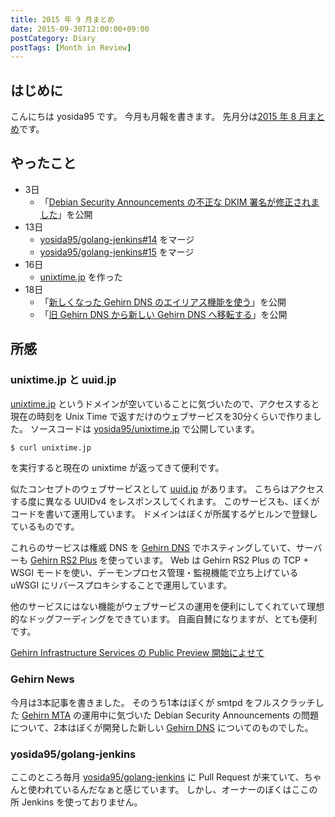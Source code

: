 ```yaml
---
title: 2015 年 9 月まとめ
date: 2015-09-30T12:00:00+09:00
postCategory: Diary
postTags: [Month in Review]
---
```


## はじめに

こんにちは yosida95 です。
今月も月報を書きます。
先月分は[2015 年 8 月まとめ](/2015/08/31/120000.html)です。

## やったこと

- 3日
  - 「[Debian Security Announcements の不正な DKIM 署名が修正されました](http://news.gehirn.jp/security/652/)」を公開
- 13日
  - [yosida95/golang-jenkins#14](https://github.com/yosida95/golang-jenkins/pull/14) をマージ
  - [yosida95/golang-jenkins#15](https://github.com/yosida95/golang-jenkins/pull/15) をマージ
- 16日
  - [unixtime.jp](http://unixtime.jp/) を作った
- 18日
  - 「[新しくなった Gehirn DNS のエイリアス機能を使う](http://news.gehirn.jp/security/717/)」を公開
  - 「[旧 Gehirn DNS から新しい Gehirn DNS へ移転する](http://news.gehirn.jp/dev/727/)」を公開

## 所感

### unixtime.jp と uuid.jp

[unixtime.jp](http://unixtime.jp) というドメインが空いていることに気づいたので、アクセスすると現在の時刻を Unix Time で返すだけのウェブサービスを30分くらいで作りました。
ソースコードは [yosida95/unixtime.jp](https://github.com/yosida95/unixtime.jp) で公開しています。

```sh
$ curl unixtime.jp
```

を実行すると現在の unixtime が返ってきて便利です。

似たコンセプトのウェブサービスとして [uuid.jp](http://uuid.jp) があります。
こちらはアクセスする度に異なる UUIDv4 をレスポンスしてくれます。
このサービスも、ぼくがコードを書いて運用しています。
ドメインはぼくが所属するゲヒルンで登録しているものです。

これらのサービスは権威 DNS を [Gehirn DNS](https://www.gehirn.jp/gis/dns.html) でホスティングしていて、サーバーも [Gehirn RS2 Plus](https://www.gehirn.jp/gis/rs2.html) を使っています。
Web は Gehirn RS2 Plus の TCP + WSGI モードを使い、デーモンプロセス管理・監視機能で立ち上げている uWSGI にリバースプロキシすることで運用しています。

他のサービスにはない機能がウェブサービスの運用を便利にしてくれていて理想的なドッグフーディングをできています。
自画自賛になりますが、とても便利です。

[Gehirn Infrastructure Services の Public Preview 開始によせて](/2015/04/01/173000.html)

### Gehirn News

今月は3本記事を書きました。
そのうち1本はぼくが smtpd をフルスクラッチした [Gehirn MTA](https://www.gehirn.jp/gis/mta.html) の運用中に気づいた Debian Security Announcements の問題について、2本はぼくが開発した新しい [Gehirn DNS](https://www.gehirn.jp/gis/dns.html) についてのものでした。

### yosida95/golang-jenkins

ここのところ毎月 [yosida95/golang-jenkins](https://github.com/yosida95/golang-jenkins) に Pull Request が来ていて、ちゃんと使われているんだなぁと感じています。
しかし、オーナーのぼくはここの所 Jenkins を使っておりません。

